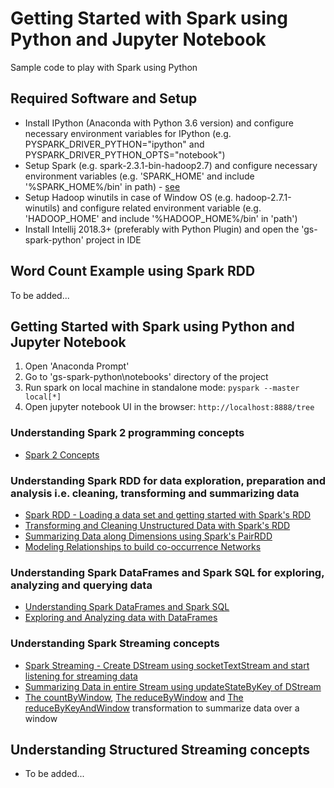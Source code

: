 # Getting Started with Spark using Python and Jupyter Notebook

Sample code to play with Spark using Python

## Required Software and Setup

* Install IPython (Anaconda with Python 3.6 version) and configure necessary environment variables for IPython (e.g. PYSPARK_DRIVER_PYTHON="ipython" and PYSPARK_DRIVER_PYTHON_OPTS="notebook")
* Setup Spark (e.g. spark-2.3.1-bin-hadoop2.7) and configure necessary environment variables (e.g. 'SPARK_HOME' and include '%SPARK_HOME%/bin' in path)  - [see](https://had00ping.wordpress.com/2017/11/14/setting-intellij-for-pyspark/)
* Setup Hadoop winutils in case of Window OS (e.g. hadoop-2.7.1-winutils) and configure related environment variable (e.g. 'HADOOP_HOME' and include '%HADOOP_HOME%/bin' in 'path')
* Install Intellij 2018.3+ (preferably with Python Plugin) and open the 'gs-spark-python' project in IDE

## Word Count Example using Spark RDD

To be added...
    
## Getting Started with Spark using Python and Jupyter Notebook

1. Open 'Anaconda Prompt'
2. Go to 'gs-spark-python\notebooks' directory of the project 
3. Run spark on local machine in standalone mode: `pyspark --master local[*]`
4. Open jupyter notebook UI in the browser: `http://localhost:8888/tree`

### Understanding Spark 2 programming concepts
* [Spark 2 Concepts](https://github.com/tirthalpatel/Learning-BigData/blob/master/gs-spark/gs-spark-python/notebooks/00/Spark2-Introduction.ipynb)

### Understanding Spark RDD for data exploration, preparation and analysis i.e. cleaning, transforming and summarizing data
* [Spark RDD - Loading a data set and getting started with Spark's RDD](https://github.com/tirthalpatel/Learning-BigData/blob/master/gs-spark/gs-spark-python/notebooks/01/SparkRdd-HelloWorld.ipynb)
* [Transforming and Cleaning Unstructured Data with Spark's RDD](https://github.com/tirthalpatel/Learning-BigData/blob/master/gs-spark/gs-spark-python/notebooks/02/SparkRdd-NYCrimeAnalysis.ipynb)
* [Summarizing Data along Dimensions using Spark's PairRDD](https://github.com/tirthalpatel/Learning-BigData/blob/master/gs-spark/gs-spark-python/notebooks/03/SparkRdd-DodgersSummary.ipynb)
* [Modeling Relationships to build co-occurrence Networks](https://github.com/tirthalpatel/Learning-BigData/blob/master/gs-spark/gs-spark-python/notebooks/04/SparkRdd-MarvelRelationships.ipynb)

### Understanding Spark DataFrames and Spark SQL for exploring, analyzing and querying data
* [Understanding Spark DataFrames and Spark SQL](https://github.com/tirthalpatel/Learning-BigData/blob/master/gs-spark/gs-spark-python/notebooks/11/Spark-DataFrame-Sql-Concepts.ipynb)
* [Exploring and Analyzing data with DataFrames](https://github.com/tirthalpatel/Learning-BigData/blob/master/gs-spark/gs-spark-python/notebooks/12/Spark-DataFrame-NYCrimeAnalysis.ipynb)

### Understanding Spark Streaming concepts
* [Spark Streaming - Create DStream using socketTextStream and start listening for streaming data](https://github.com/tirthalpatel/Learning-BigData/blob/master/gs-spark/gs-spark-python/notebooks/21/Spark-Streaming-HelloWorld.ipynb)
* [Summarizing Data in entire Stream using updateStateByKey of DStream](https://github.com/tirthalpatel/Learning-BigData/blob/master/gs-spark/gs-spark-python/notebooks/22/Streaming-UpdateStateByKey.ipynb)
* [The countByWindow](https://github.com/tirthalpatel/Learning-BigData/blob/master/gs-spark/gs-spark-python/notebooks/23/Streaming-CountByWindow.ipynb), [The reduceByWindow](https://github.com/tirthalpatel/Learning-BigData/blob/master/gs-spark/gs-spark-python/notebooks/23/Streaming-ReduceByWindow.ipynb) and [The reduceByKeyAndWindow](https://github.com/tirthalpatel/Learning-BigData/blob/master/gs-spark/gs-spark-python/notebooks/23/Streaming-ReduceByKeyAndWindow.ipynb) transformation to summarize data over a window

## Understanding Structured Streaming concepts

* To be added...